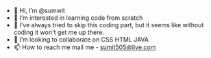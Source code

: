 - 👋 Hi, I’m @sumwit
- 👀 I’m interested in learning code from scratch
- 🌱 I’ve always tried to skip this coding part, but it seems like without coding it won't get me up there.
- 💞️ I’m looking to collaborate on CSS HTML JAVA
- 📫 How to reach me mail me - sumit505@live.com

<!---
sumwit/sumwit is a ✨ special ✨ repository because its `README.md` (this file) appears on your GitHub profile.
You can click the Preview link to take a look at your changes.
--->
